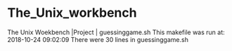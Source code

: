 # The_Unix_workbench
The Unix Woekbench |Project | guessinggame.sh  This makefile was run at: 2018-10-24  09:02:09  There were 30 lines in guessinggame.sh
